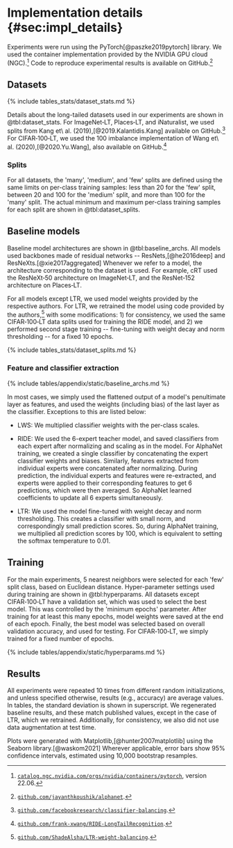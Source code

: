 # Implementation details {#sec:impl_details}

Experiments were run using the PyTorch[@paszke2019pytorch] library. We
used the container implementation provided by the NVIDIA GPU cloud
(NGC).[^note:container_link] Code to reproduce experimental results is
available on GitHub.[^note:self_repo]

## Datasets

{% include tables_stats/dataset_stats.md %}

<!-- cSpell:ignore Kang -->

Details about the long-tailed datasets used in our experiments are shown
in @tbl:dataset_stats. For ImageNet‑LT, Places‑LT, and iNaturalist, we
used splits from Kang et\ al. (2019),[@2019.Kalantidis.Kang] available
on GitHub.[^note:cls_bal_repo] For CIFAR‑100‑LT, we used the 100
imbalance implementation of Wang et\ al. (2020),[@2020.Yu.Wang], also
available on GitHub.[^note:ride_repo]

### Splits

For all datasets, the 'many', 'medium', and 'few' splits are defined
using the same limits on per-class training samples: less than 20 for
the 'few' split, between 20 and 100 for the 'medium' split, and more
than 100 for the 'many' split. The actual minimum and maximum per-class
training samples for each split are shown in @tbl:dataset_splits.

## Baseline models

Baseline model architectures are shown in @tbl:baseline_archs. All
models used backbones made of residual networks -- ResNets,[@he2016deep]
and ResNeXts.[@xie2017aggregated] Whenever we refer to a model, the
architecture corresponding to the dataset is used. For example, cRT used
the ResNeXt‑50 architecture on ImageNet‑LT, and the ResNet‑152
architecture on Places‑LT.

For all models except LTR, we used model weights provided by the
respective authors. For LTR, we retrained the model using code provided
by the authors,[^note:ltr_repo] with some modifications: 1) for
consistency, we used the same CIFAR‑100‑LT data splits used for training
the RIDE model, and 2) we performed second stage training -- fine-tuning
with weight decay and norm thresholding -- for a fixed 10 epochs.

{% include tables_stats/dataset_splits.md %}

### Feature and classifier extraction

{% include tables/appendix/static/baseline_archs.md %}

In most cases, we simply used the flattened output of a model's
penultimate layer as features, and used the weights (including bias) of
the last layer as the classifier. Exceptions to this are listed below:

* LWS: We multiplied classifier weights with the per-class scales.

* RIDE: We used the 6-expert teacher model, and saved classifiers from
  each expert after normalizing and scaling as in the model. For
  AlphaNet training, we created a single classifier by concatenating the
  expert classifier weights and biases. Similarly, features extracted
  from individual experts were concatenated after normalizing. During
  prediction, the individual experts and features were re-extracted, and
  experts were applied to their corresponding features to get 6
  predictions, which were then averaged. So AlphaNet learned
  coefficients to update all 6 experts simultaneously.

* LTR: We used the model fine-tuned with weight decay and norm
  thresholding. This creates a classifier with small norm, and
  correspondingly small prediction scores. So, during AlphaNet training,
  we multiplied all prediction scores by 100, which is equivalent to
  setting the softmax temperature to 0.01.

## Training

For the main experiments, 5 nearest neighbors were selected for each
'few' split class, based on Euclidean distance. Hyper-parameter settings
used during training are shown in @tbl:hyperparams. All datasets except
CIFAR‑100‑LT have a validation set, which was used to select the best
model. This was controlled by the 'minimum epochs' parameter. After
training for at least this many epochs, model weights were saved at the
end of each epoch. Finally, the best model was selected based on overall
validation accuracy, and used for testing. For CIFAR‑100‑LT, we simply
trained for a fixed number of epochs.

{% include tables/appendix/static/hyperparams.md %}

## Results

All experiments were repeated 10 times from different random
initializations, and unless specified otherwise, results (e.g.,
accuracy) are average values. In tables, the standard deviation is shown
in superscript. We regenerated baseline results, and these match
published values, except in the case of LTR, which we retrained.
Additionally, for consistency, we also did not use data augmentation at
test time.

<!-- cSpell:ignore matplotlib, seaborn -->

Plots were generated with Matplotlib,[@hunter2007matplotlib] using the
Seaborn library.[@waskom2021] Wherever applicable, error bars show 95%
confidence intervals, estimated using 10,000 bootstrap resamples.

<!-- cSpell: disable -->

[^note:container_link]:
    [`catalog.ngc.nvidia.com/orgs/nvidia/containers/pytorch`](https://catalog.ngc.nvidia.com/orgs/nvidia/containers/pytorch),
    version 22.06.

[^note:self_repo]:
    [`github.com/jayanthkoushik/alphanet`](https://github.com/jayanthkoushik/alphanet).

[^note:cls_bal_repo]:
    [`github.com/facebookresearch/classifier-balancing`](https://github.com/facebookresearch/classifier-balancing).

[^note:ride_repo]:
    [`github.com/frank-xwang/RIDE-LongTailRecognition`](https://github.com/frank-xwang/RIDE-LongTailRecognition).

[^note:ltr_repo]:
    [`github.com/ShadeAlsha/LTR-weight-balancing`](https://github.com/ShadeAlsha/LTR-weight-balancing).

<!-- cSpell: enable -->
